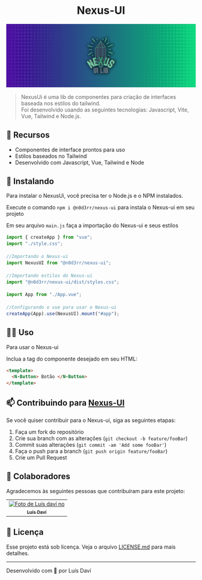<h1 align="center">Nexus-UI</h1>

<img src="https://github.com/webldavi/Nexus-ui/blob/reboot/nexus.png?raw=true" align="start"/>

>NexusUi é uma lib de componentes para criação de interfaces baseada nos estilos do tailwind. <br/> Foi desenvolvido usando as seguintes tecnologias: Javascript, Vite, Vue, Tailwind e Node.js.

## 🧩 Recursos

- Componentes de interface prontos para uso
- Estilos baseados no Tailwind
- Desenvolvido com Javascript, Vue, Tailwind e Node

## 🚀 Instalando

Para instalar o NexusUi, você precisa ter o Node.js e o NPM instalados.

Execute o comando `npm i @n0d3rr/nexus-ui` para instala o Nexus-ui em seu projeto

Em seu arquivo `main.js` faça a importação do Nexus-ui e seus estilos

```js
import { createApp } from "vue";
import "./style.css";

//Importando o Nexus-ui
import NexusUI from "@n0d3rr/nexus-ui";

//Importando estilos do Nexus-ui
import "@n0d3rr/nexus-ui/dist/styles.css";

import App from "./App.vue";

//Configurando o vue para usar o Nexus-ui
createApp(App).use(NexusUI).mount("#app");
```

## 👨‍💻 Uso

Para usar o Nexus-ui

Inclua a tag do componente desejado em seu HTML:

```html
<template>
  <N-Button> Botão </N-Button>
</template>
```

## 📫 Contribuindo para [Nexus-UI](https://github.com/webldavi/Nexus-ui)

Se você quiser contribuir para o Nexus-ui, siga as seguintes etapas:

1. Faça um fork do repositório
2. Crie sua branch com as alterações (`git checkout -b feature/fooBar`)
3. Commit suas alterações (`git commit -am 'Add some fooBar'`)
4. Faça o push para a branch (`git push origin feature/fooBar`)
5. Crie um Pull Request

## 🤝 Colaboradores

Agradecemos às seguintes pessoas que contribuíram para este projeto:

<table>
  <tr>
    <td align="center">
      <a href="https://github.com/webldavi">
        <img src="https://webldavi.vercel.app/assets/photo-c05c96c4.jpg" width="100px;" alt="Foto de Luís daví no "/><br>
        <sub>
          <b>Luís Daví</b>
        </sub>
      </a>
    </td>
  </tr>
</table>

## 📝 Licença


Esse projeto está sob licença. Veja o arquivo [LICENSE.md](https://github.com/webldavi/Nexus-ui/blob/main/LICENSE) para mais detalhes.

---

Desenvolvido com 💜 por Luís Daví
